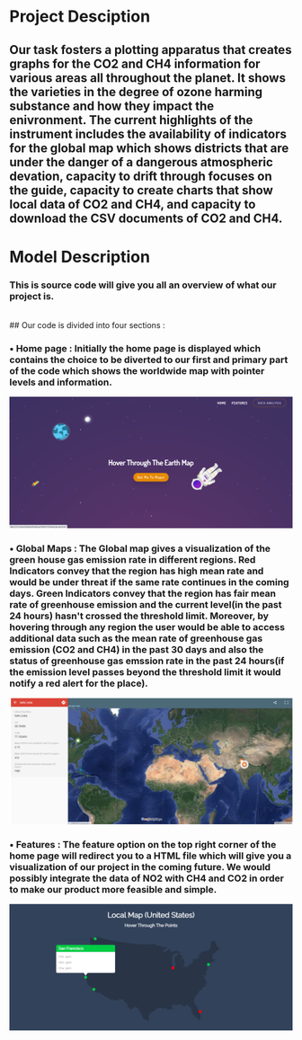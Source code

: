 # Project Desciption

## Our task fosters a plotting apparatus that creates graphs for the CO2 and CH4 information for various areas all throughout the planet. It shows the varieties in the degree of ozone harming substance and how they impact the enivronment. The current highlights of the instrument includes the availability of indicators for the global map which shows districts that are under the danger of a dangerous atmospheric devation, capacity to drift through focuses on the guide, capacity to create charts that show local data of CO2 and CH4, and capacity to download the CSV documents of CO2 and CH4.

# Model Description

### This is source code will give you all an overview of what our project is.
<br>
## Our code is divided into four sections :

### • Home page : Initially the home page is displayed which contains the choice to be diverted to our first and primary part of the code which shows the worldwide map with pointer levels and information. 

<img src="images/homepg.png">

### • Global Maps : The Global map gives a visualization of the green house gas emission rate in different regions. Red Indicators convey that the region has high mean rate and would be under threat if the same rate continues in the coming days. Green Indicators convey that the region has fair mean rate of greenhouse emission and the current level(in the past 24 hours) hasn't crossed the threshold limit. Moreover, by hovering through any region the user would be able to access additional data such as the mean rate of greenhouse gas emission (CO2 and CH4) in the past 30 days and also the status of greenhouse gas emssion rate in the past 24 hours(if the emission level passes beyond the threshold limit it would notify a red alert for the place). 

<img src="images/gmap.png">

### • Features : The feature option on the top right corner of the home page will redirect you to a HTML file which will give you a visualization of our project in the coming future. We would possibly integrate the data of NO2 with CH4 and CO2 in order to make our product more feasible and simple.

<img src="images/fscope.png">
